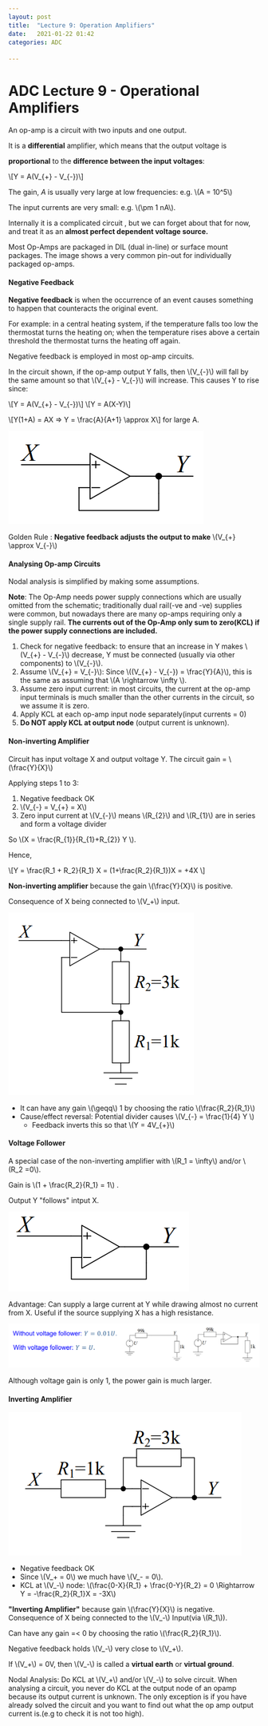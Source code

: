 ```yaml
---
layout: post
title:  "Lecture 9: Operation Amplifiers"
date:   2021-01-22 01:42
categories: ADC

---
```


<h1>ADC Lecture 9 - Operational Amplifiers</h1>

An op-amp is a circuit with two inputs and one output. 

It is a **differential** amplifier, which means that the output voltage is 

**proportional** to the **difference between the input voltages**:

\\[Y = A(V_{+} - V_{-})\\]



The gain, *A* is usually very large at low frequencies: e.g. \\(A = 10^5\\)

The input currents are very small: e.g. \\(\\pm 1 nA\\).

Internally it is a complicated circuit , but we can forget about that for now, and treat it as an **almost perfect dependent voltage source.** 

Most Op-Amps are packaged in DIL (dual in-line) or surface mount packages. The image shows a very common pin-out for individually packaged op-amps.



<h4>Negative Feedback</h4>

**Negative feedback** is when the occurrence of an event causes something to happen that counteracts the original event.

For example: in a central heating system, if the temperature falls too low the thermostat turns the heating on; when the temperature rises above a certain threshold the thermostat turns the heating off again.

Negative feedback is employed in most op-amp circuits.

In the circuit shown, if the op-amp output Y falls, then \\(V_{-}\\) will fall by the same amount so that \\(V_{+} - V_{-}\\) will increase. This causes Y to rise since:

\\[Y = A(V_{+} - V_{-})\\] \\[Y = A(X-Y)\\]

\\[Y(1+A) = AX => Y = \\frac{A}{A+1} \\approx X\\] for large A.

![Negative Feedback](/Imperial/ADC/Lec9_1.png) 

Golden Rule : **Negative feedback adjusts the output to make** \\(V_{+} \\approx V_{-}\\)



<h4>Analysing Op-amp Circuits</h4>

Nodal analysis is simplified by making some assumptions.

**Note**: The Op-Amp needs power supply connections which are usually omitted from the schematic; traditionally dual rail(-ve and -ve) supplies were common, but nowadays there are many op-amps requiring only a single supply rail. **The currents out of the Op-Amp only sum to zero(KCL) if the power supply connections are included.**

1. Check for negative feedback: to ensure that an increase in Y makes \\(V_{+} - V_{-}\\) decrease, Y must be connected (usually via other components) to \\(V_{-}\\).
2. Assume \\(V_{+} = V_{-}\\): Since \\((V_{+} - V_{-}) = \\frac{Y}{A}\\), this is the same as assuming that \\(A \\rightarrow \\infty \\).
3. Assume zero input current: in most circuits, the current at the op-amp input terminals is much smaller than the other currents in the circuit, so we assume it is zero.
4. Apply KCL at each op-amp input node separately(input currents = 0)
5. **Do NOT apply KCL at output node** (output current is unknown). 





<h4>Non-inverting Amplifier</h4>

Circuit has input voltage X and output voltage Y. The circuit gain = \\(\\frac{Y}{X}\\)

Applying steps 1 to 3:

1. Negative feedback OK
2. \\(V_{-} = V_{+} = X\\)
3. Zero input current at \\(V_{-}\\) means \\(R_{2}\\) and \\(R_{1}\\) are in series and form a voltage divider

So \\(X = \\frac{R_{1}}{R_{1}+R_{2}} Y \\). 

Hence,

\\[Y = \\frac{R_1 + R_2}{R_1} X = (1+\\frac{R_2}{R_1})X = +4X \\]



**Non-inverting amplifier** because the gain \\(\\frac{Y}{X}\\) is positive.

Consequence of X being connected to \\(V_+\\) input.

![noninv](/Imperial/ADC/Lec9_NonInv.PNG)

- It can have any gain \\(\\geqq\\) 1 by choosing the ratio \\(\\frac{R_2}{R_1}\\) 
- Cause/effect reversal: Potential divider causes \\(V_{-} = \\frac{1}{4} Y \\)
  - Feedback inverts this so that \\(Y = 4V_{+}\\)





<h4>Voltage Follower</h4>

A special case of the non-inverting amplifier with \\(R_1 = \\infty\\) and/or \\(R_2 =0\\).

Gain is \\(1 + \\frac{R_2}{R_1} = 1\\) .

Output Y "follows" intput X.

![3](/Imperial/ADC/Lec9_3.PNG)

Advantage: Can supply a large current at Y while drawing almost no current from X. Useful if the source supplying X has a high resistance.

![4](/Imperial/ADC/Lec9_4.PNG)

Although voltage gain is only 1, the power gain is much larger.





<h4>Inverting Amplifier</h4>

![5](/Imperial/ADC/Lec9_5.PNG)

- Negative feedback OK
- Since \\(V_+ = 0\\) we much have \\(V_- = 0\\). 
- KCL at \\(V_-\\) node: \\(\\frac{0-X}{R_1} + \\frac{0-Y}{R_2} = 0 \\Rightarrow Y = -\\frac{R_2}{R_1}X = -3X\\)

**"Inverting Amplifier"** because gain \\(\\frac{Y}{X}\\) is negative. Consequence of X being connected to the \\(V_-\\) Input(via \\(R_1\\)).

Can have any gain =< 0 by choosing the ratio \\(\\frac{R_2}{R_1}\\).

Negative feedback holds \\(V_-\\) very close to \\(V_+\\).

If \\(V_+\\) = 0V, then \\(V_-\\) is called a **virtual earth** or **virtual ground**.

Nodal Analysis: Do KCL at \\(V_+\\) and/or \\(V_-\\) to solve circuit. When analysing a circuit, you never do KCL at the output node of an opamp because its output current is unknown. The only exception is if you have already solved the circuit and you want to find out what the op amp output current is.(e.g to check it is not too high).




